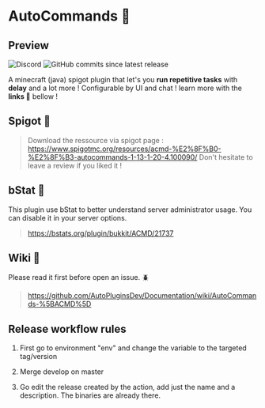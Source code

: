 # AutoCommands 🤖

## Preview

<img alt="Discord" src="https://img.shields.io/discord/944007562938957824?style=for-the-badge&logo=discord&link=https%3A%2F%2Fdiscord.gg%2FsV2KxsGJHN">
<img alt="GitHub commits since latest release" src="https://img.shields.io/github/commits-since/lumi-git/autocommands/latest?style=for-the-badge">



A minecraft (java) spigot plugin that let's you **run repetitive tasks** with **delay** and a lot more ! Configurable by UI and chat ! learn more with the **links 🔗** bellow ! 

## Spigot 🔗
>Download the ressource via spigot page :
https://www.spigotmc.org/resources/acmd-%E2%8F%B0-%E2%8F%B3-autocommands-1-13-1-20-4.100090/
Don't hesitate to leave a review if you liked it !

## bStat 🔗
This plugin use bStat to better understand server administrator usage. You can disable it in your server options.
>https://bstats.org/plugin/bukkit/ACMD/21737

## Wiki 🔗
Please read it first before open an issue. 🪲
>https://github.com/AutoPluginsDev/Documentation/wiki/AutoCommands-%5BACMD%5D

## Release workflow rules

1. First go to environment "env" and change the variable to the targeted tag/version 

2. Merge develop on master

3. Go edit the release created by the action, add just the name and a description. The binaries are already there.





